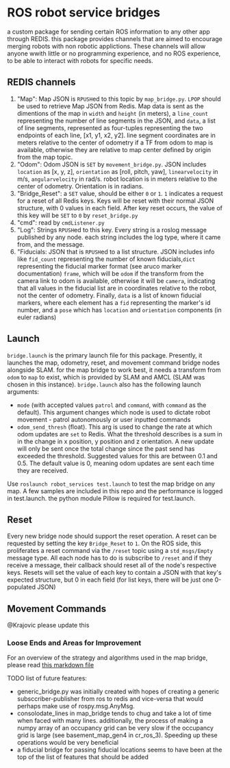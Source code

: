 # ROS robot service bridges

a custom package for sending certain ROS information to any other app through REDIS. this package provides channels that are aimed to encourage merging robots with non robotic applictions. These channels will allow anyone wwith little or no programming experience, and no ROS experience, to be able to interact with robots for specific needs.

## REDIS channels

1. "Map": Map JSON is `RPUSH`ed to this topic by `map_bridge.py`. `LPOP` should be used to retrieve Map JSON from Redis. Map data is sent as the dimentions of the map in `width` and `height` (in meters), a `line_count` representing the number of line segments in the JSON, and `data`, a list of line segments, represented as four-tuples representing the two endpoints of each line, [x1, y1, x2, y2]. line segment coordinates are in meters relative to the center of odometry if a TF from odom to map is available, otherwise they are relative to map center defined by origin from the map topic.
2. "Odom": Odom JSON is `SET` by `movement_bridge.py`. JSON includes `location` as [x, y, z], `orientation` as [roll, pitch, yaw], `linearvelocity` in m/s, `angularvelocity` in rad/s. robot location is in meters relative to the center of odometry. Orientation is in radians.
3. "Bridge_Reset": a `SET` value, should be either `0` or `1`. `1` indicates a request for a reset of all Redis keys. Keys will be reset with their normal JSON structure, with 0 values in each field. After key reset occurs, the value of this key will be `SET` to `0` by `reset_bridge.py`
4. "cmd": read by `cmdListener.py`
5. "Log": Strings `RPUSH`ed to this key. Every string is a roslog message published by any node. each string includes the log type, where it came from, and the message.
6. "Fiducials: JSON that is `RPUSH`ed to a list structure. JSON includes info like `fid_count` representing the number of known fiducials,`dict` representing the fiducial marker format (see aruco marker documentation) `frame`, which will be `odom` if the transform from the camera link to odom is available, otherwise it will be `camera`, indicating that all values in the fiducial list are in coordinates relative to the robot, not the center of odometry. Finally, `data` is a list of known fiducial markers, where each element has a `fid` representing the marker's id number, and a `pose` which has `location` and `orientation` components (in euler radians)

## Launch

`bridge.launch` is the primary launch file for this package. Presently, it launches the map, odometry, reset, and movement command bridge nodes alongside SLAM. for the map bridge to work best, it needs a transform from `odom` to `map` to exist, which is provided by SLAM and AMCL (SLAM was chosen in this instance). `bridge.launch` also has the following launch arguments:

* `mode` (with accepted values `patrol` and `command`, with `command` as the default). This argument changes which node is used to dictate robot movement - patrol autonomously or user inputted commands
* `odom_send_thresh` (float). This arg is used to change the rate at which odom updates are `set` to Redis. What the threshold describes is a sum in in the change in x position, y position and z orientation. A new update will only be sent once the total change since the past send has exceeded the threshold. Suggested values for this are between 0.1 and 0.5. The default value is 0, meaning odom updates are sent each time they are received.

Use `roslaunch robot_services test.launch` to test the map bridge on any map. A few samples are included in this repo and the performance is logged in test.launch. the python module Pillow is required for test.launch.

## Reset

Every new bridge node should support the reset operation. A reset can be requested by setting the key `Bridge_Reset` to `1`. On the ROS side, this proliferates a reset command via the `/reset` topic using a `std_msgs/Empty` message type. All each node has to do is subscribe to `/reset` and if they receive a message, their callback should reset all of the node's respective keys. Resets will set the value of each key to contain a JSON with that key's expected structure, but 0 in each field (for list keys, there will be just one 0-populated JSON)

## Movement Commands

@Krajovic please update this

### Loose Ends and Areas for Improvement

For an overview of the strategy and algorithms used in the map bridge, please read [this markdown file](map_bridge.md)

TODO list of future features:

* generic_bridge.py was initially created with hopes of creating a generic subsccriber-publisher from ros to redis and vice-versa that would perhaps make use of rospy.msg.AnyMsg.
* consolodate_lines in map_bridge tends to chug and take a lot of time when faced with many lines. additionally, the process of making a numpy array of an occupancy grid can be very slow if the occupancy grid is large (see basement_map_gen4 in cr_ros_3). Speeding up these operations would be very beneficial
* a fiducial bridge for passing fiducial locations seems to have been at the top of the list of features that should be added
